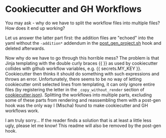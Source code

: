 # Cookiecutter and GH Workflows

You may ask - why do we have to split the workflow files into multiple files? How does it end up working?

Let us answer the latter part first: the addition files are "echoed" into the yaml without the `-addition*` addendum
in the [post_gen_project.sh](../../../hooks/post_gen_project.sh) hook and deleted afterwards.

Now why do we have to go through this horrible mess? The problem is that Jinja templating with the double curly braces
{{ }} as used by cookiecutter collides with github workflow variables, e.g. {{ secrets.MY_KEY }}. 
Cookiecutter then thinks it should do 
something with such expressions and throws an error. Unfortunately, there seems to be no way of letting cookiecutter
omit selected lines from templating, it can only ignore entire files (by registering the letter in the 
`_copy_without_render` section of [cookiecutter.json](../../../cookiecutter.json)). Splitting the workflows into
multiple parts, excluding some of these parts from rendering and reassembling them with a post-gen hook was the only
way I (Mischa) found to make cookiecutter and GH workflows work.

I am truly sorry... If the reader finds a solution that is at least a little less ugly, please let me know!
This readme will also be removed by the post-gen hook.
